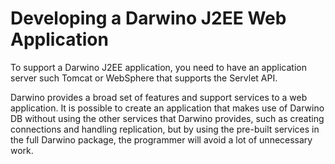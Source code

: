 Developing a Darwino J2EE Web Application
=======================
To support a Darwino J2EE application, you need to have an application server such Tomcat or WebSphere that supports the Servlet API. 

Darwino provides a broad set of features and support services to a web application. It is possible to create an application that makes use of Darwino DB without using the other services that Darwino provides, such as creating connections and handling replication, but by using the pre-built services in the full Darwino package, the programmer will avoid a lot of unnecessary work.

